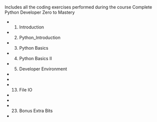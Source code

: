 Includes all the coding exercises performed during the course Complete Python Developer Zero to Mastery

- 1. Introduction
- 2. Python_Introduction
- 3. Python Basics
- 4. Python Basics II
- 5. Developer Environment
-
-
- 13. File IO
- 
- 
- 23. Bonus Extra Bits
- 